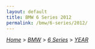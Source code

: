 ```yaml
---
layout: default
title: BMW 6 Series 2012
permalink: /bmw/6-series/2012/
---
```

[*Home*](/) > [*BMW*](/bmw/) > [*6 Series*](/bmw/6-series/) > [*YEAR*](/bmw/6-series/year/)
